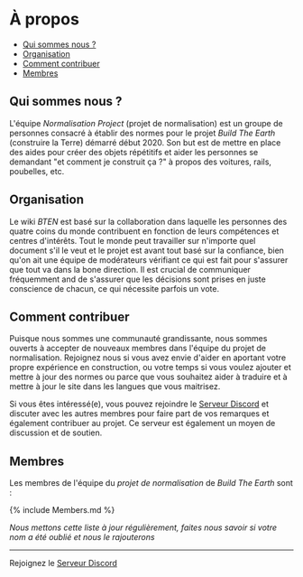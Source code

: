 # À propos
* [Qui sommes nous ?](#qui-sommes-nous-)
* [Organisation](#organisation)
* [Comment contribuer](#comment-contribuer)
* [Membres](#membres)

## Qui sommes nous ?

L'équipe *Normalisation Project* (projet de normalisation) est un groupe de personnes consacré à établir des normes pour le projet *Build The Earth* (construire la Terre) démarré début 2020.
Son but est de mettre en place des aides pour créer des objets répétitifs et aider les personnes se demandant "et comment je construit ça ?" à propos des voitures, rails, poubelles, etc.


## Organisation

Le wiki *BTEN* est basé sur la collaboration dans laquelle les personnes des quatre coins du monde contribuent en fonction de leurs compétences et centres d'intérêts.
Tout le monde peut travailler sur n'importe quel document s'il le veut et le projet est avant tout basé sur la confiance, bien qu'on ait une équipe de modérateurs vérifiant ce qui est fait pour s'assurer que tout va dans la bone direction.
Il est crucial de communiquer fréquemment and de s'assurer que les décisions sont prises en juste conscience de chacun, ce qui nécessite parfois un vote.


## Comment contribuer

Puisque nous sommes une communauté grandissante, nous sommes ouverts à accepter de nouveaux membres dans l'équipe du projet de normalisation. Rejoignez nous si vous avez envie d'aider en aportant votre propre expérience en construction, ou votre temps si vous voulez ajouter et mettre à jour des normes ou parce que vous souhaitez aider à traduire et à mettre à jour le site dans les langues que vous maitrisez.

Si vous êtes intéressé(e), vous pouvez rejoindre le [Serveur Discord](https://discord.gg/eXzrZSx) et discuter avec les autres membres pour
faire part de vos remarques et également contribuer au projet. Ce serveur est également un moyen de discussion et de soutien.


## Membres

Les membres de l'équipe du *projet de normalisation* de *Build The Earth* sont :

{% include Members.md %}

*Nous mettons cette liste à jour régulièrement, faites nous savoir si votre nom a été oublié et nous le rajouterons*

***

Rejoignez le [Serveur Discord](https://discord.gg/eXzrZSx)
